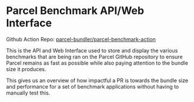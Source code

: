 # Parcel Benchmark API/Web Interface

Github Action Repo: [parcel-bundler/parcel-benchmark-action](https://github.com/parcel-bundler/parcel-benchmark-action)

This is the API and Web Interface used to store and display the various benchmarks that are being ran on the Parcel GitHub repository to ensure Parcel remains as fast as possible while also paying attention to the bundle size it produces.

This gives us an overview of how impactful a PR is towards the bundle size and performance for a set of benchmark applications without having to manually test this.
